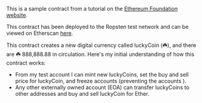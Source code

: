 This is a sample contract from a tutorial on the [Ethereum Foundation website](https://ethereum.org/token).

This contract has been deployed to the Ropsten test network and can be viewed on Etherscan [here](https://ropsten.etherscan.io/address/0xadea1a8403c7a569f630ca8e9de6b95caa7daa87).

This contract creates a new digital currency called luckyCoin (☘️), and there are ☘️ 888,888.88 in circulation. Here's my initial understanding of how this contract works:

- From my test account I can mint new luckyCoins, set the buy and sell price for luckyCoin, and freeze accounts (preventing the accounts ).
- Any other externally owned account (EOA) can transfer luckyCoins to other addresses and buy and sell luckyCoin for Ether.
